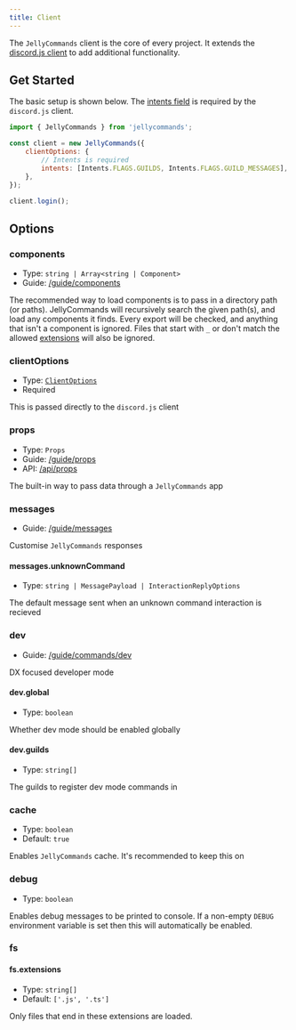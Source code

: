 ```yaml
---
title: Client
---
```


The `JellyCommands` client is the core of every project. It extends the [discord.js client](https://discord.js.org/#/docs/discord.js/main/class/Client) to add additional functionality.

## Get Started

The basic setup is shown below. The [intents field](https://discord.js.org/#/docs/discord.js/main/typedef/IntentsResolvable) is required by the `discord.js` client.

```js
import { JellyCommands } from 'jellycommands';

const client = new JellyCommands({
	clientOptions: {
		// Intents is required
		intents: [Intents.FLAGS.GUILDS, Intents.FLAGS.GUILD_MESSAGES],
	},
});

client.login();
```

## Options

### components

-   Type: `string | Array<string | Component>`
-   Guide: [/guide/components](/guide/components)

The recommended way to load components is to pass in a directory path (or paths). JellyCommands will recursively search the given path(s), and load any components it finds. Every export will be checked, and anything that isn't a component is ignored. Files that start with `_` or don't match the allowed [extensions](#fs-extensions) will also be ignored.

### clientOptions

-   Type: [`ClientOptions`](https://discord.js.org/#/docs/discord.js/main/typedef/ClientOptions)
-   Required

This is passed directly to the `discord.js` client

### props

-   Type: `Props`
-   Guide: [/guide/props](/guide/props)
-   API: [/api/props](/api/props)

The built-in way to pass data through a `JellyCommands` app

### messages

-   Guide: [/guide/messages](/guide/messages)

Customise `JellyCommands` responses

#### messages.unknownCommand

-   Type: `string | MessagePayload | InteractionReplyOptions`

The default message sent when an unknown command interaction is recieved

### dev

-   Guide: [/guide/commands/dev](/guide/commands/dev)

DX focused developer mode

#### dev.global

-   Type: `boolean`

Whether dev mode should be enabled globally

#### dev.guilds

-   Type: `string[]`

The guilds to register dev mode commands in

### cache

-   Type: `boolean`
-   Default: `true`

Enables `JellyCommands` cache. It's recommended to keep this on

### debug

-   Type: `boolean`

Enables debug messages to be printed to console. If a non-empty `DEBUG` environment variable is set then this will automatically be enabled.

### fs

#### fs.extensions

-   Type: `string[]`
-   Default: `['.js', '.ts']`

Only files that end in these extensions are loaded.
